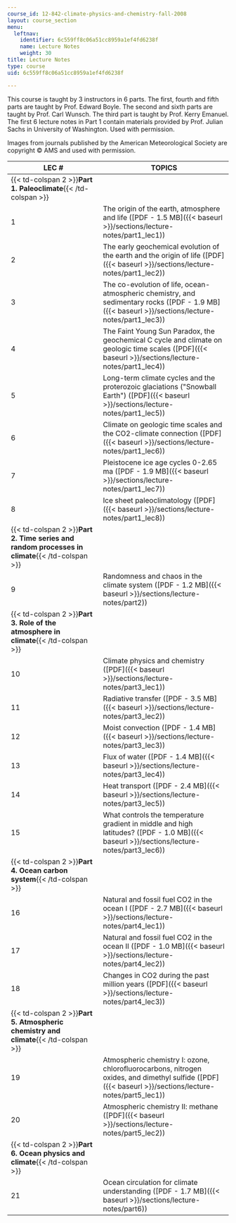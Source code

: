 ```yaml
---
course_id: 12-842-climate-physics-and-chemistry-fall-2008
layout: course_section
menu:
  leftnav:
    identifier: 6c559ff8c06a51cc8959a1ef4fd6238f
    name: Lecture Notes
    weight: 30
title: Lecture Notes
type: course
uid: 6c559ff8c06a51cc8959a1ef4fd6238f

---
```


This course is taught by 3 instructors in 6 parts. The first, fourth and fifth parts are taught by Prof. Edward Boyle. The second and sixth parts are taught by Prof. Carl Wunsch. The third part is taught by Prof. Kerry Emanuel. The first 6 lecture notes in Part 1 contain materials provided by Prof. Julian Sachs in University of Washington. Used with permission.

Images from journals published by the American Meteorological Society are copyright © AMS and used with permission.

| LEC # | TOPICS |
| --- | --- |
| {{< td-colspan 2 >}}**Part 1. Paleoclimate**{{< /td-colspan >}} ||
| 1 | The origin of the earth, atmosphere and life ([PDF - 1.5 MB]({{< baseurl >}}/sections/lecture-notes/part1_lec1)) |
| 2 | The early geochemical evolution of the earth and the origin of life ([PDF]({{< baseurl >}}/sections/lecture-notes/part1_lec2)) |
| 3 | The co-evolution of life, ocean-atmospheric chemistry, and sedimentary rocks ([PDF - 1.9 MB]({{< baseurl >}}/sections/lecture-notes/part1_lec3)) |
| 4 | The Faint Young Sun Paradox, the geochemical C cycle and climate on geologic time scales ([PDF]({{< baseurl >}}/sections/lecture-notes/part1_lec4)) |
| 5 | Long-term climate cycles and the proterozoic glaciations ("Snowball Earth") ([PDF]({{< baseurl >}}/sections/lecture-notes/part1_lec5)) |
| 6 | Climate on geologic time scales and the CO2\-climate connection ([PDF]({{< baseurl >}}/sections/lecture-notes/part1_lec6)) |
| 7 | Pleistocene ice age cycles 0-2.65 ma ([PDF - 1.9 MB]({{< baseurl >}}/sections/lecture-notes/part1_lec7)) |
| 8 | Ice sheet paleoclimatology ([PDF]({{< baseurl >}}/sections/lecture-notes/part1_lec8)) |
| {{< td-colspan 2 >}}**Part 2. Time series and random processes in climate**{{< /td-colspan >}} ||
| 9 | Randomness and chaos in the climate system ([PDF - 1.2 MB]({{< baseurl >}}/sections/lecture-notes/part2)) |
| {{< td-colspan 2 >}}**Part 3. Role of the atmosphere in climate**{{< /td-colspan >}} ||
| 10 | Climate physics and chemistry ([PDF]({{< baseurl >}}/sections/lecture-notes/part3_lec1)) |
| 11 | Radiative transfer ([PDF - 3.5 MB]({{< baseurl >}}/sections/lecture-notes/part3_lec2)) |
| 12 | Moist convection ([PDF - 1.4 MB]({{< baseurl >}}/sections/lecture-notes/part3_lec3)) |
| 13 | Flux of water ([PDF - 1.4 MB]({{< baseurl >}}/sections/lecture-notes/part3_lec4)) |
| 14 | Heat transport ([PDF - 2.4 MB]({{< baseurl >}}/sections/lecture-notes/part3_lec5)) |
| 15 | What controls the temperature gradient in middle and high latitudes? ([PDF - 1.0 MB]({{< baseurl >}}/sections/lecture-notes/part3_lec6)) |
| {{< td-colspan 2 >}}**Part 4. Ocean carbon system**{{< /td-colspan >}} ||
| 16 | Natural and fossil fuel CO2 in the ocean I ([PDF - 2.7 MB]({{< baseurl >}}/sections/lecture-notes/part4_lec1)) |
| 17 | Natural and fossil fuel CO2 in the ocean II ([PDF - 1.0 MB]({{< baseurl >}}/sections/lecture-notes/part4_lec2)) |
| 18 | Changes in CO2 during the past million years ([PDF]({{< baseurl >}}/sections/lecture-notes/part4_lec3)) |
| {{< td-colspan 2 >}}**Part 5. Atmospheric chemistry and climate**{{< /td-colspan >}} ||
| 19 | Atmospheric chemistry I: ozone, chlorofluorocarbons, nitrogen oxides, and dimethyl sulfide ([PDF]({{< baseurl >}}/sections/lecture-notes/part5_lec1)) |
| 20 | Atmospheric chemistry II: methane ([PDF]({{< baseurl >}}/sections/lecture-notes/part5_lec2)) |
| {{< td-colspan 2 >}}**Part 6. Ocean physics and climate**{{< /td-colspan >}} ||
| 21 | Ocean circulation for climate understanding ([PDF - 1.7 MB]({{< baseurl >}}/sections/lecture-notes/part6))